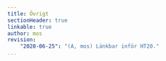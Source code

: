 ```yaml
---
title: Övrigt
sectionHeader: true
linkable: true
author: mos
revision:
    "2020-06-25": "(A, mos) Länkbar inför HT20."
...
```


